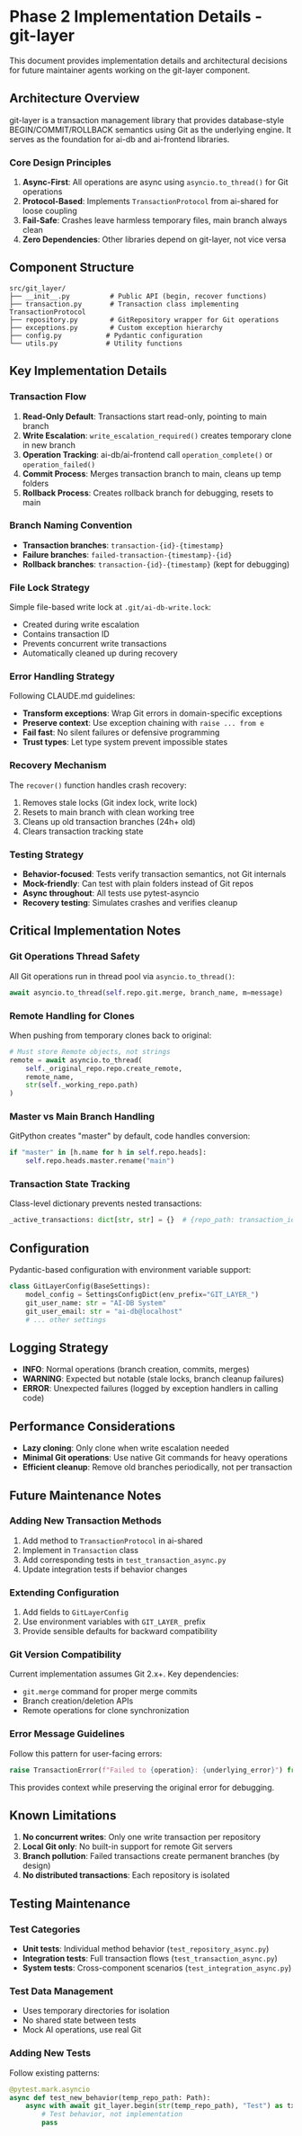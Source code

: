 # Phase 2 Implementation Details - git-layer

This document provides implementation details and architectural decisions for future maintainer agents working on the git-layer component.

## Architecture Overview

git-layer is a transaction management library that provides database-style BEGIN/COMMIT/ROLLBACK semantics using Git as the underlying engine. It serves as the foundation for ai-db and ai-frontend libraries.

### Core Design Principles

1. **Async-First**: All operations are async using `asyncio.to_thread()` for Git operations
2. **Protocol-Based**: Implements `TransactionProtocol` from ai-shared for loose coupling
3. **Fail-Safe**: Crashes leave harmless temporary files, main branch always clean
4. **Zero Dependencies**: Other libraries depend on git-layer, not vice versa

## Component Structure

```
src/git_layer/
├── __init__.py          # Public API (begin, recover functions)
├── transaction.py       # Transaction class implementing TransactionProtocol
├── repository.py        # GitRepository wrapper for Git operations
├── exceptions.py        # Custom exception hierarchy
├── config.py           # Pydantic configuration
└── utils.py            # Utility functions
```

## Key Implementation Details

### Transaction Flow

1. **Read-Only Default**: Transactions start read-only, pointing to main branch
2. **Write Escalation**: `write_escalation_required()` creates temporary clone in new branch
3. **Operation Tracking**: ai-db/ai-frontend call `operation_complete()` or `operation_failed()`
4. **Commit Process**: Merges transaction branch to main, cleans up temp folders
5. **Rollback Process**: Creates rollback branch for debugging, resets to main

### Branch Naming Convention

- **Transaction branches**: `transaction-{id}-{timestamp}`
- **Failure branches**: `failed-transaction-{timestamp}-{id}`
- **Rollback branches**: `transaction-{id}-{timestamp}` (kept for debugging)

### File Lock Strategy

Simple file-based write lock at `.git/ai-db-write.lock`:
- Created during write escalation
- Contains transaction ID
- Prevents concurrent write transactions
- Automatically cleaned up during recovery

### Error Handling Strategy

Following CLAUDE.md guidelines:
- **Transform exceptions**: Wrap Git errors in domain-specific exceptions
- **Preserve context**: Use exception chaining with `raise ... from e`
- **Fail fast**: No silent failures or defensive programming
- **Trust types**: Let type system prevent impossible states

### Recovery Mechanism

The `recover()` function handles crash recovery:
1. Removes stale locks (Git index lock, write lock)
2. Resets to main branch with clean working tree
3. Cleans up old transaction branches (24h+ old)
4. Clears transaction tracking state

### Testing Strategy

- **Behavior-focused**: Tests verify transaction semantics, not Git internals
- **Mock-friendly**: Can test with plain folders instead of Git repos
- **Async throughout**: All tests use pytest-asyncio
- **Recovery testing**: Simulates crashes and verifies cleanup

## Critical Implementation Notes

### Git Operations Thread Safety

All Git operations run in thread pool via `asyncio.to_thread()`:
```python
await asyncio.to_thread(self.repo.git.merge, branch_name, m=message)
```

### Remote Handling for Clones

When pushing from temporary clones back to original:
```python
# Must store Remote objects, not strings
remote = await asyncio.to_thread(
    self._original_repo.repo.create_remote, 
    remote_name, 
    str(self._working_repo.path)
)
```

### Master vs Main Branch Handling

GitPython creates "master" by default, code handles conversion:
```python
if "master" in [h.name for h in self.repo.heads]:
    self.repo.heads.master.rename("main")
```

### Transaction State Tracking

Class-level dictionary prevents nested transactions:
```python
_active_transactions: dict[str, str] = {}  # {repo_path: transaction_id}
```

## Configuration

Pydantic-based configuration with environment variable support:
```python
class GitLayerConfig(BaseSettings):
    model_config = SettingsConfigDict(env_prefix="GIT_LAYER_")
    git_user_name: str = "AI-DB System"
    git_user_email: str = "ai-db@localhost"
    # ... other settings
```

## Logging Strategy

- **INFO**: Normal operations (branch creation, commits, merges)
- **WARNING**: Expected but notable (stale locks, branch cleanup failures)
- **ERROR**: Unexpected failures (logged by exception handlers in calling code)

## Performance Considerations

- **Lazy cloning**: Only clone when write escalation needed
- **Minimal Git operations**: Use native Git commands for heavy operations
- **Efficient cleanup**: Remove old branches periodically, not per transaction

## Future Maintenance Notes

### Adding New Transaction Methods

1. Add method to `TransactionProtocol` in ai-shared
2. Implement in `Transaction` class
3. Add corresponding tests in `test_transaction_async.py`
4. Update integration tests if behavior changes

### Extending Configuration

1. Add fields to `GitLayerConfig`
2. Use environment variables with `GIT_LAYER_` prefix
3. Provide sensible defaults for backward compatibility

### Git Version Compatibility

Current implementation assumes Git 2.x+. Key dependencies:
- `git.merge` command for proper merge commits
- Branch creation/deletion APIs
- Remote operations for clone synchronization

### Error Message Guidelines

Follow this pattern for user-facing errors:
```python
raise TransactionError(f"Failed to {operation}: {underlying_error}") from e
```

This provides context while preserving the original error for debugging.

## Known Limitations

1. **No concurrent writes**: Only one write transaction per repository
2. **Local Git only**: No built-in support for remote Git servers
3. **Branch pollution**: Failed transactions create permanent branches (by design)
4. **No distributed transactions**: Each repository is isolated

## Testing Maintenance

### Test Categories

- **Unit tests**: Individual method behavior (`test_repository_async.py`)
- **Integration tests**: Full transaction flows (`test_transaction_async.py`) 
- **System tests**: Cross-component scenarios (`test_integration_async.py`)

### Test Data Management

- Uses temporary directories for isolation
- No shared state between tests
- Mock AI operations, use real Git

### Adding New Tests

Follow existing patterns:
```python
@pytest.mark.asyncio
async def test_new_behavior(temp_repo_path: Path):
    async with await git_layer.begin(str(temp_repo_path), "Test") as txn:
        # Test behavior, not implementation
        pass
```